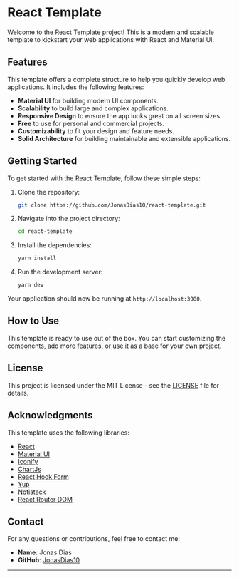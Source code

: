 # React Template

Welcome to the React Template project! This is a modern and scalable template to kickstart your web applications with React and Material UI.

## Features

This template offers a complete structure to help you quickly develop web applications. It includes the following features:

- **Material UI** for building modern UI components.
- **Scalability** to build large and complex applications.
- **Responsive Design** to ensure the app looks great on all screen sizes.
- **Free** to use for personal and commercial projects.
- **Customizability** to fit your design and feature needs.
- **Solid Architecture** for building maintainable and extensible applications.

## Getting Started

To get started with the React Template, follow these simple steps:

1. Clone the repository:

   ```bash
   git clone https://github.com/JonasDias10/react-template.git
   ```

2. Navigate into the project directory:

   ```bash
   cd react-template
   ```

3. Install the dependencies:

   ```bash
   yarn install
   ```

4. Run the development server:

   ```bash
   yarn dev
   ```

Your application should now be running at `http://localhost:3000`.

## How to Use

This template is ready to use out of the box. You can start customizing the components, add more features, or use it as a base for your own project.

## License

This project is licensed under the MIT License - see the [LICENSE](LICENSE) file for details.

## Acknowledgments

This template uses the following libraries:

- [React](https://reactjs.org/)
- [Material UI](https://mui.com/)
- [Iconify](https://iconify.design/)
- [ChartJs](https://react-chartjs-2-two.vercel.app/)
- [React Hook Form](https://react-hook-form.com/)
- [Yup](https://yup-docs.vercel.app/)
- [Notistack](https://notistack.com/getting-started)
- [React Router DOM](https://reactrouter.com/home)

## Contact

For any questions or contributions, feel free to contact me:

- **Name**: Jonas Dias
- **GitHub**: [JonasDias10](https://github.com/JonasDias10)

---
